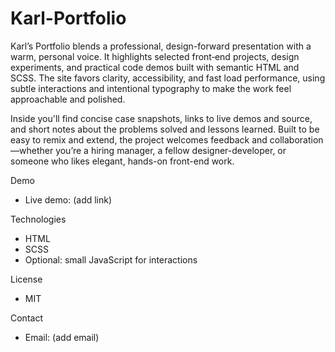 # Karl-Portfolio

Karl’s Portfolio blends a professional, design-forward presentation with a warm, personal voice. It highlights selected front‑end projects, design experiments, and practical code demos built with semantic HTML and SCSS. The site favors clarity, accessibility, and fast load performance, using subtle interactions and intentional typography to make the work feel approachable and polished.

Inside you'll find concise case snapshots, links to live demos and source, and short notes about the problems solved and lessons learned. Built to be easy to remix and extend, the project welcomes feedback and collaboration—whether you’re a hiring manager, a fellow designer-developer, or someone who likes elegant, hands-on front-end work.

Demo
- Live demo: (add link)

Technologies
- HTML
- SCSS
- Optional: small JavaScript for interactions

License
- MIT

Contact
- Email: (add email)